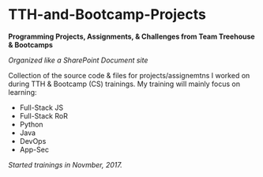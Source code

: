 # TTH-and-Bootcamp-Projects
**Programming Projects, Assignments, &amp; Challenges from Team Treehouse &amp; Bootcamps**

*Organized like a SharePoint Document site* 

Collection of the source code & files for projects/assignemtns I worked on during TTH & Bootcamp (CS) trainings.
My training will mainly focus on learning:
- Full-Stack JS
- Full-Stack RoR
- Python
- Java
- DevOps
- App-Sec

*Started trainings in Novmber, 2017.* 
